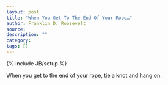 ```yaml
---
layout: post
title: "When You Get To The End Of Your Rope…"
author: Franklin D. Roosevelt
source:
description: ""
category:
tags: []
---
```

{% include JB/setup %}

When you get to the end of your rope, tie a knot and hang on.
